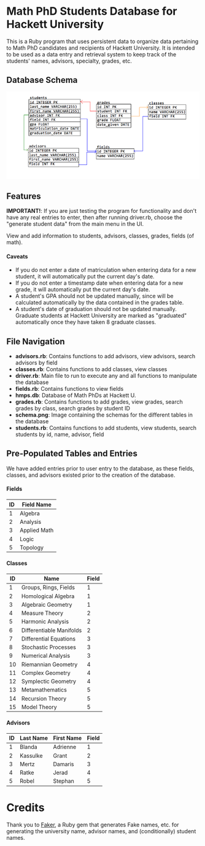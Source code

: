 # Math PhD Students Database for Hackett University

This is a Ruby program that uses persistent data to organize data pertaining to Math PhD candidates and recipients of Hackett University. It is intended to be used as a data entry and retrieval system to keep track of the students' names, advisors, specialty, grades, etc.

## Database Schema

![Database Schema](schema.png)

## Features

**__IMPORTANT!__**: If you are just testing the program for functionality and don't have any real entries to enter, then after running driver.rb, choose the "generate student data" from the main menu in the UI.


View and add information to students, advisors, classes, grades, fields (of math).

#### Caveats

   * If you do not enter a date of matriculation when entering data for a new student, it will automatically put the current day's date.
   * If you do not enter a timestamp date when entering data for a new grade, it will automatically put the current day's date.
   * A student's GPA should not be updated manually, since will be calculated automatically by the data contained in the grades table.
   * A student's date of graduation should not be updated manually. Graduate students at Hackett University are marked as "graduated" automatically once they have taken 8 graduate classes.

## File Navigation

* **advisors.rb**: Contains functions to add advisors, view advisors, search advisors by field
* **classes.rb**: Contains functions to add classes, view classes
* **driver.rb**: Main file to run to execute any and all functions to manipulate the database
* **fields.rb**: Contains functions to view fields
* **hmps.db**: Database of Math PhDs at Hackett U.
* **grades.rb**: Contains functions to add grades, view grades, search grades by class, search grades by student ID
* **schema.png**: Image containing the schemas for the different tables in the database
* **students.rb**: Contains functions to add students, view students, search students by id, name, advisor, field

## Pre-Populated Tables and Entries

We have added entries prior to user entry to the database, as these fields, classes, and advisors existed prior to the creation of the database.

#### Fields


| ID  | Field Name    |
|---- |-------------- |
| 1   | Algebra       |
| 2   | Analysis      |
| 3   | Applied Math  |
| 4   | Logic         |
| 5   | Topology      |

#### Classes

| ID  | Name                      | Field   |
|---- |-------------------------- |-------  |
| 1   | Groups, Rings, Fields     | 1       |
| 2   | Homological Algebra       | 1       |
| 3   | Algebraic Geometry        | 1       |
| 4   | Measure Theory            | 2       |
| 5   | Harmonic Analysis         | 2       |
| 6   | Differentiable Manifolds  | 2       |
| 7   | Differential Equations    | 3       |
| 8   | Stochastic Processes      | 3       |
| 9   | Numerical Analysis        | 3       |
| 10  | Riemannian Geometry       | 4       |
| 11  | Complex Geometry          | 4       |
| 12  | Symplectic Geometry       | 4       |
| 13  | Metamathematics           | 5       |
| 14  | Recursion Theory          | 5       |
| 15  | Model Theory              | 5       |

#### Advisors

| ID  | Last Name   | First Name  | Field   |
|---- |-----------  |------------ |-------  |
| 1   | Blanda      | Adrienne    | 1       |
| 2   | Kassulke    | Grant       | 2       |
| 3   | Mertz       | Damaris     | 3       |
| 4   | Ratke       | Jerad       | 4       |
| 5   | Robel       | Stephan     | 5       |

# Credits

Thank you to [Faker](https://github.com/stympy/faker), a Ruby gem that generates Fake names, etc. for generating the university name, advisor names, and (conditionally) student names.